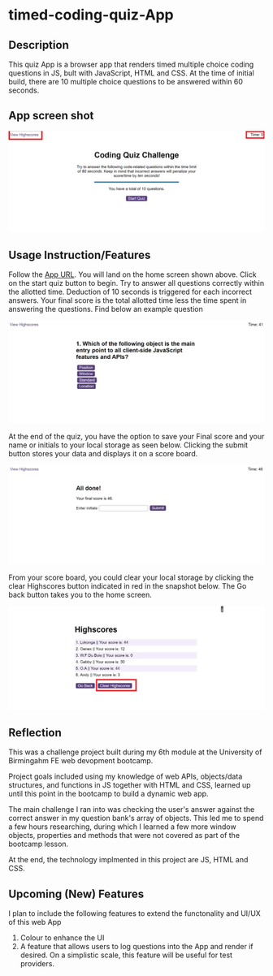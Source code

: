 # timed-coding-quiz-App

## Description 
This quiz App is a browser app that renders timed multiple choice coding questions in JS, bult with JavaScript, HTML and CSS. At the time of initial build, there are 10 multiple choice questions to be answered within 60 seconds.

## App screen shot 
![UI of Web App](./assets/images/start-screen.png)

## Usage Instruction/Features
Follow the [App URL](https://eugieno.github.io/timed-coding-quiz-App/). You will land on the home screen shown above. Click on the start quiz button to begin. Try to answer all questions correctly within the allotted time. Deduction of 10 seconds is triggered for each incorrect answers. Your final score is the total allotted time less the time spent in answering the questions. Find below an example question

![example question](./assets/images/example-question.JPG)

At the end of the quiz, you have the option to save your Final score and your name or initials to your local storage as seen below. Clicking the submit button stores your data and displays it on a score board. 

![end screen](./assets/images/end-screen.JPG)

From your score board, you could clear your local storage by clicking the clear Highscores button indicated in red in the snapshot below. The Go back button takes you to the home screen. 

![clear highscores](./assets/images/clear-highscore%20.png)


## Reflection 
This was a challenge project built during my 6th module at the University of Birmingahm FE web devopment bootcamp. 

Project goals included using my knowledge of web APIs, objects/data structures, and functions in JS together with HTML and CSS, learned up until this point in the bootcamp to build a dynamic web app.

The main challenge I ran into was checking the user's answer against the correct answer in my question bank's array of objects. This led me to spend a few hours researching, during which I learned a few more window objects, properties and methods that were not covered as part of the bootcamp lesson. 

At the end, the technology implmented in this project are JS, HTML and CSS. 

## Upcoming (New) Features
I plan to include the following features to extend the functonality and UI/UX of this web App

1. Colour to enhance the UI
2. A feature that allows users to log questions into the App and render if desired. On a simplistic scale, this feature will be useful for test providers. 



